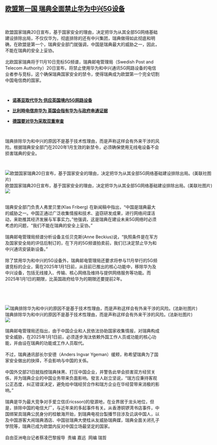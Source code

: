 <!--1603305090000-->
[欧盟第一国 瑞典全面禁止华为中兴5G设备](https://www.rfa.org/mandarin/yataibaodao/junshiwaijiao/cl-10212020140106.html)
------

<p><br/><br/>欧盟国家瑞典20日宣布，基于国家安全的理由，决定把华为从其全部5G网络基础建设排除出局，不仅仅华为，彻底排除的还有中兴集团，瑞典做得如此彻底和明确，在欧盟是第一个，瑞典安全部门就强调，中国是瑞典最大的威胁之一，因此，不能在瑞典的安全上妥协。<br/><br/>北欧国家瑞典将于11月10日竞标5G频谱，瑞典邮电管理局（Swedish Post and Telecom Authority）20日宣布，将禁止使用华为和中兴通讯5G网路设备的电信业者参与竞标，这个确保瑞典国家安全的禁令，使得瑞典成为欧盟第一个完全切割中国电信商的国家。</p><p> </p><ul><li><strong><a class="external-link" href="https://www.rfa.org/mandarin/yataibaodao/junshiwaijiao/cl-09292020135423.html">诺基亚取代华为 供应英国境内5G网路设备 </a></strong></li></ul><ul><li><strong><a class="external-link" href="https://www.rfa.org/mandarin/yataibaodao/junshiwaijiao/cl-10092020134231.html">比利時电信弃华为 英国会指有华为与政府串通证据 </a></strong></li></ul><ul><li><strong><a class="external-link" href="https://www.rfa.org/mandarin/Xinwen/8-10052020133646.html"> 德国要对华为采取双重审查</a></strong></li></ul><p> </p><p>瑞典排除华为和中兴的原因不是基于技术性理由，而是声称这样会有外来干涉的风险。根据瑞典安全部门在2020年1月生效的新禁令，必须确保使用无线电设备不会损害瑞典的安全。</p><p> </p><p><div class="image-inline captioned" style="width:680px;"><div style="width:680px;"><img alt="欧盟国家瑞典20日宣布，基于国家安全的理由，决定把华为从其全部5G网络基础建设排除出局。(美联社图片)" src="https://www.rfa.org/mandarin/yataibaodao/junshiwaijiao/cl-10212020140106.html/jt0728y.jpg" title="欧盟国家瑞典20日宣布，基于国家安全的理由，决定把华为从其全部5G网络基础建设排除出局。(美联社图片)"/></div><div class="image-caption"><span style="width:680px;">欧盟国家瑞典20日宣布，基于国家安全的理由，决定把华为从其全部5G网络基础建设排除出局。(美联社图片)</span><span class="copyright"> </span></div><div id="zoomattribute"><a class="single_image" href="/mandarin/yataibaodao/junshiwaijiao/cl-10212020140106.html/jt0728y.jpg" title="欧盟国家瑞典20日宣布，基于国家安全的理由，决定把华为从其全部5G网络基础建设排除出局。(美联社图片)"><img src="/rfa_resources/graphics/icon-zoom.png"/></a></div></div><br/><br/>瑞典安全部门负责人弗里贝里(Klas Friberg) 在新闻稿中指出，“中国是瑞典最大的威胁之一。中国正通过广泛收集情报和技术、盗窃研发成果，进行网络间谍活动，来助推其经济发展与军事实力。”他强调，这是瑞典在建设未来5G网络时必须考虑的问题，“我们不能在瑞典的安全上妥协。”<br/><br/>瑞典邮电管理局频谱分析设备主任贝克斯(Anne Beckius)说，“执照条件是在军方及国家安全局的评估后制订的，在下月的5G频谱拍卖前，我们已决定禁止华为和中兴通讯安装新设备。”<br/><br/>除了禁用华为和中兴的5G设备外，瑞典邮电管理局还要求将参与11月举行的5G频谱竞标的企业，需在2025年1月1日前，从目前已推出的核心功能中，移除华为及中兴设备，包括无线接入、传输、核心网络及维持与提供网络服务等功能。而2025年1月1日的期限，比英国政府给华为的期限还要提前2年。</p><p> </p><p> </p><p><div class="image-inline captioned" style="width:1000px;"><div style="width:1000px;"><img alt="瑞典排除华为和中兴的原因不是基于技术性理由，而是声称这样会有外来干涉的风险。(法新社图片)" src="https://www.rfa.org/mandarin/yataibaodao/junshiwaijiao/cl-10212020140106.html/hj831.jpg" title="瑞典排除华为和中兴的原因不是基于技术性理由，而是声称这样会有外来干涉的风险。(法新社图片)"/></div><div class="image-caption"><span style="width:1000px;">瑞典排除华为和中兴的原因不是基于技术性理由，而是声称这样会有外来干涉的风险。(法新社图片)</span><span class="copyright"> </span></div><div id="zoomattribute"><a class="single_image" href="/mandarin/yataibaodao/junshiwaijiao/cl-10212020140106.html/hj831.jpg" title="瑞典排除华为和中兴的原因不是基于技术性理由，而是声称这样会有外来干涉的风险。(法新社图片)"><img src="/rfa_resources/graphics/icon-zoom.png"/></a></div></div><br/>瑞典邮电管理局还指出，由于中国企业和人民依法协助国家收集情报，对瑞典构成安全威胁，在2025年1月1日前，必须逐步淘汰依赖外国工作人员或功能的核心功能，并由设在瑞典的功能或工作人员取代。<br/><br/>不过，瑞典通讯部长尔安德（Anders Ingvar Ygeman）缓颊，称希望瑞典为了国家安全做出的抉择，不会影响与中国的关係。<br/><br/>中国外交部21日就指控瑞典抹黑、打压中国企业，并警告此举会损害双方经贸关係，并为瑞典企业的中国业务带来负面影响。發言人赵立坚说，“瑞方应秉持客观公正态度，纠正错误决定，避免给中瑞经贸合作和瑞方企业在华经营带来消极的影响。”<br/><br/>瑞典是华为最大竞争对手爱立信(Ericsson)的發源地，在业界居于龙头地位，但是，排除中国的电信大厂，与近年来的多起事件有关。从香港铜锣湾书店事件，中国绑架具瑞典公民身分的桂敏海开始，到瑞典电视台製播节目涉及讥讽中国人，以及中国游客大闹瑞典酒店、中国驻瑞典大使桂从友威胁瑞典媒，瑞典全面关闭孔子学院等，瑞典已成为欧盟内反对中国立场最坚定的国家。<br/><br/>自由亚洲电台记者蔡凌巴黎报导  责编 嘉远  网编 瑞哲</p>
